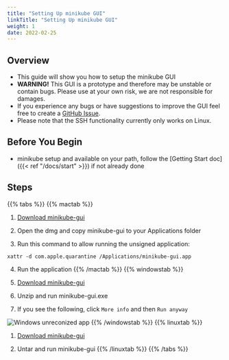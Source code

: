 ```yaml
---
title: "Setting Up minikube GUI"
linkTitle: "Setting Up minikube GUI"
weight: 1
date: 2022-02-25
---
```


## Overview

- This guide will show you how to setup the minikube GUI
- **WARNING!** This GUI is a prototype and therefore may be unstable or contain bugs. Please use at your own risk, we are not responsible for damages.
- If you experience any bugs or have suggestions to improve the GUI feel free to create a [GitHub Issue](https://github.com/kubernetes-sigs/minikube-gui/issues/new).
- Please note that the SSH functionality currently only works on Linux.

## Before You Begin

- minikube setup and available on your path, follow the [Getting Start doc]({{< ref "/docs/start" >}}) if not already done

## Steps

{{% tabs %}}
{{% mactab %}}
1. [Download minikube-gui](https://github.com/kubernetes-sigs/minikube-gui/releases/latest/download/minikube-gui-macos.dmg)

2. Open the dmg and copy minikube-gui to your Applications folder

3. Run this command to allow running the unsigned application:
```shell
xattr -d com.apple.quarantine /Applications/minikube-gui.app
```

4. Run the application
{{% /mactab %}}
{{% windowstab %}}
1. [Download minikube-gui](https://github.com/kubernetes-sigs/minikube-gui/releases/latest/download/minikube-gui-windows.zip)

2. Unzip and run minikube-gui.exe

3. If you see the following, click `More info` and then `Run anyway`

![Windows unreconized app](/images/gui/windows.png)
{{% /windowstab %}}
{{% linuxtab %}}
1. [Download minikube-gui](https://github.com/kubernetes-sigs/minikube-gui/releases/latest/download/minikube-gui-linux.tar.gz)

2. Untar and run minikube-gui
{{% /linuxtab %}}
{{% /tabs %}}

